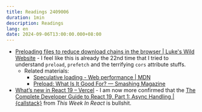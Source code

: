 ```yaml
---
title: Readings 2409006
duration: 1min
description: Readings
lang: en
date: 2024-09-06T13:00:00.000+08:00
---
```


- [Preloading files to reduce download chains in the browser | Luke's Wild Website](https://www.lkhrs.com/blog/2024/preloading) - I feel like this is already the 22nd time that I tried to understand `preload`, `prefetch` and the terrifying `cors` attribute stuffs.
  - Related materials:
    - [Speculative loading - Web performance | MDN](https://developer.mozilla.org/en-US/docs/Web/Performance/Speculative_loading)
    - [Preload: What Is It Good For? — Smashing Magazine](https://www.smashingmagazine.com/2016/02/preload-what-is-it-good-for/)
- [What’s new in React 19 – Vercel](https://vercel.com/blog/whats-new-in-react-19) - I am now more confirmed that the [The Complete Developer Guide to React 19, Part 1: Async Handling | {callstack}](https://www.callstack.com/blog/the-complete-developer-guide-to-react-19-part-1-async-handling) from _This Week In React_ is bullshit.

